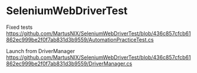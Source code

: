 # SeleniumWebDriverTest

Fixed tests
https://github.com/MartusNIX/SeleniumWebDriverTest/blob/436c857cfcb61862ec999be2f0f7ab831d3b9559/AutomationPracticeTest.cs




Launch from DriverManager
https://github.com/MartusNIX/SeleniumWebDriverTest/blob/436c857cfcb61862ec999be2f0f7ab831d3b9559/DriverManager.cs
